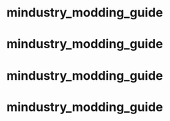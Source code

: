# mindustry_modding_guide
# mindustry_modding_guide
# mindustry_modding_guide
# mindustry_modding_guide
